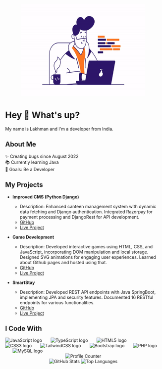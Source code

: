 <div align="center">
  <img height="300" width="400" src="main.gif" alt="Developer at Work">
</div>

<h1 align="left">Hey 👋 What's up?</h1>

<p align="left">My name is Lakhman and I'm a developer from India.</p>

<h2 align="left">About Me</h2>

<p align="left">✨ Creating bugs since August 2022<br>📚 Currently learning Java<br>🎯 Goals: Be a Developer</p>

<h2 align="left">My Projects</h2>

- **Improved CMS (Python Django)**
  - Description: Enhanced canteen management system with dynamic data fetching and Django authentication. Integrated Razorpay for payment processing and DjangoRest for API development.
  - [GitHub](https://github.com/lakhman108/hw_1)
  - [Live Project](https://canteen-sek5.onrender.com)

- **Game Development**
  - Description: Developed interactive games using HTML, CSS, and JavaScript, incorporating DOM manipulation and local storage. Designed SVG animations for engaging user experiences. Learned about Github pages and hosted using that.
  - [GitHub](https://github.com/development.git)
  - [Live Project](https://lakhman108.github.io/development/)

- **SmartStay**
  - Description: Developed REST API endpoints with Java SpringBoot, implementing JPA and security features. Documented 16 RESTful endpoints for various functionalities.
  - [GitHub](https://github.com/lakhman108/smartstay.git)
  - [Live Project](https://smartstay.onrender.com)



<h2 align="left">I Code With</h2>

<div align="left">
  <img src="https://cdn.jsdelivr.net/gh/devicons/devicon/icons/javascript/javascript-original.svg" height="40" alt="JavaScript logo" />
  <img width="20" />
  <img src="https://cdn.jsdelivr.net/gh/devicons/devicon/icons/typescript/typescript-original.svg" height="40" alt="TypeScript logo" />
  <img width="20" />
  <img src="https://cdn.jsdelivr.net/gh/devicons/devicon/icons/html5/html5-original.svg" height="40" alt="HTML5 logo" />
  <img width="20" />
  <img src="https://cdn.jsdelivr.net/gh/devicons/devicon/icons/css3/css3-original.svg" height="40" alt="CSS3 logo" />
  <img width="20" />
  <img src="https://cdn.jsdelivr.net/gh/devicons/devicon/icons/tailwindcss/tailwindcss-original-wordmark.svg" height="40" alt="TailwindCSS logo" />
  <img width="20" />
  <img src="https://cdn.jsdelivr.net/gh/devicons/devicon/icons/bootstrap/bootstrap-original.svg" height="40" alt="Bootstrap logo" />
  <img width="20" />
  <img src="https://cdn.jsdelivr.net/gh/devicons/devicon/icons/php/php-original.svg" height="40" alt="PHP logo" />
  <img width="20" />
  <img src="https://cdn.jsdelivr.net/gh/devicons/devicon/icons/mysql/mysql-original.svg" height="40" alt="MySQL logo" />
</div>





<div align="center">
  <img src="https://profile-counter.glitch.me/lakhman108/count.svg?" alt="Profile Counter" />
</div>

<div align="center">
  <img src="https://github-readme-stats.vercel.app/api?username=lakhman108&hide_title=false&hide_rank=false&show_icons=true&include_all_commits=true&count_private=true&disable_animations=false&theme=dracula&locale=en&hide_border=false&order=1" height="150" alt="GitHub Stats" />
  <img src="https://github-readme-stats.vercel.app/api/top-langs?username=lakhman108&locale=en&hide_title=false&layout=compact&card_width=320&langs_count=5&theme=dracula&hide_border=false&order=2" height="150" alt="Top Languages" />
</div>
